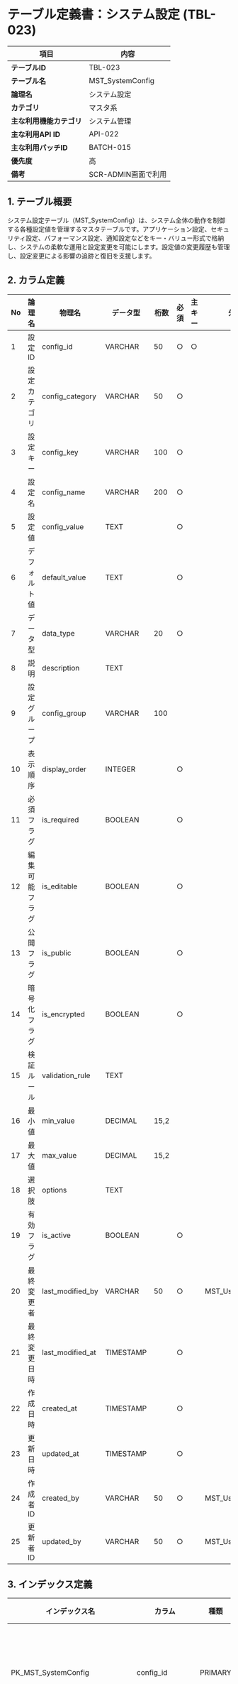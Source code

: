 # テーブル定義書：システム設定 (TBL-023)

| 項目                | 内容                                                                                |
|---------------------|------------------------------------------------------------------------------------|
| **テーブルID**      | TBL-023                                                                             |
| **テーブル名**      | MST_SystemConfig                                                                    |
| **論理名**          | システム設定                                                                        |
| **カテゴリ**        | マスタ系                                                                            |
| **主な利用機能カテゴリ** | システム管理                                                                    |
| **主な利用API ID**  | API-022                                                                             |
| **主な利用バッチID**| BATCH-015                                                                           |
| **優先度**          | 高                                                                                  |
| **備考**            | SCR-ADMIN画面で利用                                                                 |

## 1. テーブル概要

システム設定テーブル（MST_SystemConfig）は、システム全体の動作を制御する各種設定値を管理するマスタテーブルです。アプリケーション設定、セキュリティ設定、パフォーマンス設定、通知設定などをキー・バリュー形式で格納し、システムの柔軟な運用と設定変更を可能にします。設定値の変更履歴も管理し、設定変更による影響の追跡と復旧を支援します。

## 2. カラム定義

| No | 論理名           | 物理名         | データ型    | 桁数 | 必須 | 主キー | 外部キー | デフォルト値 | 説明                                           |
|----|------------------|----------------|-------------|------|------|--------|----------|--------------|------------------------------------------------|
| 1  | 設定ID           | config_id      | VARCHAR     | 50   | ○    | ○      |          |              | 設定を一意に識別するID                         |
| 2  | 設定カテゴリ     | config_category| VARCHAR     | 50   | ○    |        |          |              | 設定のカテゴリ（SYSTEM/SECURITY/PERFORMANCE等）|
| 3  | 設定キー         | config_key     | VARCHAR     | 100  | ○    |        |          |              | 設定のキー名                                   |
| 4  | 設定名           | config_name    | VARCHAR     | 200  | ○    |        |          |              | 設定の表示名                                   |
| 5  | 設定値           | config_value   | TEXT        |      | ○    |        |          |              | 設定値                                         |
| 6  | デフォルト値     | default_value  | TEXT        |      | ○    |        |          |              | デフォルト値                                   |
| 7  | データ型         | data_type      | VARCHAR     | 20   | ○    |        |          |              | データ型（STRING/INTEGER/BOOLEAN/JSON等）      |
| 8  | 説明             | description    | TEXT        |      |      |        |          | NULL         | 設定の説明                                     |
| 9  | 設定グループ     | config_group   | VARCHAR     | 100  |      |        |          | NULL         | 設定のグループ名                               |
| 10 | 表示順序         | display_order  | INTEGER     |      | ○    |        |          | 0            | 表示時の順序                                   |
| 11 | 必須フラグ       | is_required    | BOOLEAN     |      | ○    |        |          | FALSE        | 必須設定かどうか                               |
| 12 | 編集可能フラグ   | is_editable    | BOOLEAN     |      | ○    |        |          | TRUE         | 編集可能かどうか                               |
| 13 | 公開フラグ       | is_public      | BOOLEAN     |      | ○    |        |          | FALSE        | 一般ユーザーに公開するかどうか                 |
| 14 | 暗号化フラグ     | is_encrypted   | BOOLEAN     |      | ○    |        |          | FALSE        | 値を暗号化するかどうか                         |
| 15 | 検証ルール       | validation_rule| TEXT        |      |      |        |          | NULL         | 入力値の検証ルール（正規表現等）               |
| 16 | 最小値           | min_value      | DECIMAL     | 15,2 |      |        |          | NULL         | 数値型の最小値                                 |
| 17 | 最大値           | max_value      | DECIMAL     | 15,2 |      |        |          | NULL         | 数値型の最大値                                 |
| 18 | 選択肢           | options        | TEXT        |      |      |        |          | NULL         | 選択肢（JSON形式）                             |
| 19 | 有効フラグ       | is_active      | BOOLEAN     |      | ○    |        |          | TRUE         | 設定が有効かどうか                             |
| 20 | 最終変更者       | last_modified_by| VARCHAR    | 50   | ○    |        | MST_UserAuth.user_id |     | 最終変更者のユーザーID                         |
| 21 | 最終変更日時     | last_modified_at| TIMESTAMP  |      | ○    |        |          | CURRENT_TIMESTAMP | 最終変更日時                               |
| 22 | 作成日時         | created_at     | TIMESTAMP   |      | ○    |        |          | CURRENT_TIMESTAMP | レコード作成日時                           |
| 23 | 更新日時         | updated_at     | TIMESTAMP   |      | ○    |        |          | CURRENT_TIMESTAMP | レコード更新日時                           |
| 24 | 作成者ID         | created_by     | VARCHAR     | 50   | ○    |        | MST_UserAuth.user_id |     | レコード作成者のユーザーID                     |
| 25 | 更新者ID         | updated_by     | VARCHAR     | 50   | ○    |        | MST_UserAuth.user_id |     | レコード更新者のユーザーID                     |

## 3. インデックス定義

| インデックス名                    | カラム                | 種類      | 説明                                           |
|-----------------------------------|------------------------|-----------|------------------------------------------------|
| PK_MST_SystemConfig              | config_id              | PRIMARY   | 主キーインデックス                             |
| UQ_MST_SystemConfig_key          | config_key             | UNIQUE    | 設定キーの一意制約                             |
| IDX_MST_SystemConfig_category    | config_category        | INDEX     | 設定カテゴリでの検索用                         |
| IDX_MST_SystemConfig_group       | config_group           | INDEX     | 設定グループでの検索用                         |
| IDX_MST_SystemConfig_active      | is_active              | INDEX     | 有効フラグでの検索用                           |
| IDX_MST_SystemConfig_public      | is_public              | INDEX     | 公開フラグでの検索用                           |
| IDX_MST_SystemConfig_order       | display_order          | INDEX     | 表示順序での並び替え用                         |
| IDX_MST_SystemConfig_composite   | config_category, config_group, display_order | INDEX | 複合検索用                                     |

## 4. 制約定義

| 制約名                           | 制約種別    | 対象カラム     | 説明                                           |
|----------------------------------|-------------|----------------|------------------------------------------------|
| CHK_MST_SystemConfig_category    | CHECK       | config_category| 'SYSTEM', 'SECURITY', 'PERFORMANCE', 'NOTIFICATION', 'UI', 'INTEGRATION'のいずれか |
| CHK_MST_SystemConfig_type        | CHECK       | data_type      | 'STRING', 'INTEGER', 'DECIMAL', 'BOOLEAN', 'JSON', 'DATE', 'DATETIME'のいずれか |
| CHK_MST_SystemConfig_order       | CHECK       | display_order  | 表示順序は0以上                                |
| CHK_MST_SystemConfig_range       | CHECK       | min_value, max_value | 最大値は最小値以上                             |

## 5. 外部キー制約

| 制約名                           | 参照元カラム   | 参照先テーブル | 参照先カラム | 説明                                           |
|----------------------------------|----------------|----------------|--------------|------------------------------------------------|
| FK_MST_SystemConfig_modified     | last_modified_by | MST_UserAuth | user_id      | 最終変更者の外部キー制約                       |
| FK_MST_SystemConfig_created      | created_by     | MST_UserAuth   | user_id      | 作成者の外部キー制約                           |
| FK_MST_SystemConfig_updated      | updated_by     | MST_UserAuth   | user_id      | 更新者の外部キー制約                           |

## 6. サンプルデータ

| config_id | config_category | config_key | config_name | config_value | data_type | is_editable | is_public |
|-----------|-----------------|------------|-------------|--------------|-----------|-------------|-----------|
| CFG-001   | SYSTEM          | app.name   | アプリケーション名 | スキル報告システム | STRING    | TRUE        | TRUE      |
| CFG-002   | SECURITY        | session.timeout | セッションタイムアウト | 3600 | INTEGER   | TRUE        | FALSE     |
| CFG-003   | PERFORMANCE     | db.connection.pool.size | DB接続プールサイズ | 20 | INTEGER   | TRUE        | FALSE     |
| CFG-004   | NOTIFICATION    | email.smtp.enabled | メール通知有効 | true | BOOLEAN   | TRUE        | FALSE     |

## 7. 関連テーブル

- **MST_UserAuth**: 作成者・更新者・最終変更者の参照
- **HIS_ConfigHistory**: 設定変更履歴の管理
- **SYS_SystemLog**: 設定変更ログの記録

## 8. 業務ルール

1. **設定カテゴリ**
   - SYSTEM: システム基本設定
   - SECURITY: セキュリティ関連設定
   - PERFORMANCE: パフォーマンス関連設定
   - NOTIFICATION: 通知関連設定
   - UI: ユーザーインターフェース設定
   - INTEGRATION: 外部システム連携設定

2. **データ型**
   - STRING: 文字列
   - INTEGER: 整数
   - DECIMAL: 小数
   - BOOLEAN: 真偽値
   - JSON: JSON形式データ
   - DATE: 日付
   - DATETIME: 日時

3. **設定変更**
   - 必須設定は削除できません
   - 編集不可設定は管理者のみ変更可能
   - 設定変更時は履歴を記録

4. **暗号化**
   - パスワードやAPIキーなどの機密情報は暗号化して保存
   - 暗号化フラグがTRUEの設定は自動的に暗号化

## 9. 運用考慮事項

1. **設定管理**
   - 設定変更前のバックアップを自動作成
   - 設定変更による影響範囲の事前確認
   - 設定値の妥当性チェック

2. **セキュリティ**
   - 機密設定へのアクセス制御
   - 設定変更の監査ログ記録
   - 不正な設定変更の検知

3. **パフォーマンス**
   - 頻繁にアクセスされる設定のキャッシュ化
   - 設定変更時のキャッシュ更新
   - 設定読み込みの最適化

4. **運用監視**
   - 重要設定の変更アラート
   - 設定値の定期的な妥当性チェック
   - 設定変更による性能影響の監視

## 10. 改訂履歴

| 改訂日     | 改訂者 | 改訂内容                                         |
|------------|--------|--------------------------------------------------|
| 2025/05/29 | 初版   | 初版作成                                         |
